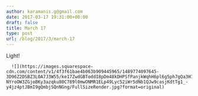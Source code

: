 ```yaml
---
author: karamanis.g@gmail.com
date: 2017-03-17 19:31:00+00:00
draft: false
title: March 17
type: post
url: /blog/2017/3/march-17
---
```


Light! 


  
      ![](https://images.squarespace-cdn.com/content/v1/4f3f61bae4b063b909445965/1489774097645-3D96Z2DSBZ3LOA7J3W55/ke17ZwdGBToddI8pDm48kDHPSfPanjkWqhH6pl6g5ph7gQa3H78H3Y0txjaiv_0fDoOvxcdMmMKkDsyUqMSsMWxHk725yiiHCCLfrh8O1z4YTzHvnKhyp6Da-NYroOW3ZGjoBKy3azqku80C789l0mwONMR1ELp49Lyc52iWr5dNb1QJw9casjKdtTg1_-y4jz4ptJBmI9gQmbjSQnNGng/FullSizeRender.jpg?format=original)

